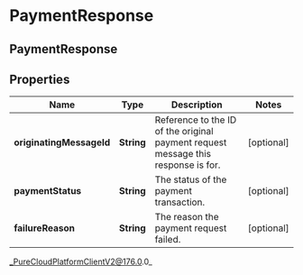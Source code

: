 # PaymentResponse

## PaymentResponse

## Properties

|Name | Type | Description | Notes|
|------------ | ------------- | ------------- | -------------|
| **originatingMessageId** | **String** | Reference to the ID of the original payment request message this response is for. | [optional] |
| **paymentStatus** | **String** | The status of the payment transaction. | [optional] |
| **failureReason** | **String** | The reason the payment request failed. | [optional] |



_PureCloudPlatformClientV2@176.0.0_
